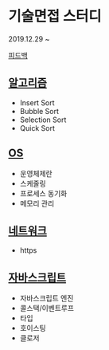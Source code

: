 # 기술면접 스터디

2019.12.29 ~

[피드백](https://hackmd.io/v0F49IQsTfCyePNPnBF5Sw?both)

## [알고리즘](/algorithm/day2.md)

- Insert Sort
- Bubble Sort
- Selection Sort
- Quick Sort

## [OS](/os/os.md)

- 운영체제란
- 스케줄링
- 프로세스 동기화
- 메모리 관리

## [네트워크](/network/network.md)

- https

## [자바스크립트](/javasctipt/js.md)

- 자바스크립트 엔진
- 콜스택/이벤트루프
- 타입
- 호이스팅
- 클로저
